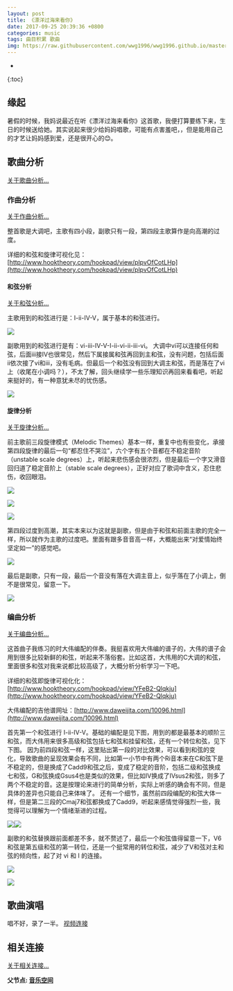 ```yaml
---
layout: post
title: 《漂洋过海来看你》
date: 2017-09-25 20:39:36 +0800
categories: music
tags: 曲目积累 歌曲
img: https://raw.githubusercontent.com/wwg1996/wwg1996.github.io/master/images/pyghlkn.jpg
---
```

* 
{:toc}
## 缘起

暑假的时候，我妈说最近在听《漂洋过海来看你》这首歌，我便打算要练下来，生日的时候送给她。其实说起来很少给妈妈唱歌，可能有点害羞吧，，但是能用自己的才艺让妈妈感到爱，还是很开心的😊。

## 歌曲分析

[关于歌曲分析...](https://wwg1996.github.io/music/2017/10/09/gqfx.html)

### 作曲分析

[关于作曲分析...](https://wwg1996.github.io/music/2017/10/09/zxfx.html)

整首歌是大调吧，主歌有四小段，副歌只有一段，第四段主歌算作是向高潮的过度。

详细的和弦和旋律可视化见：[http://www.hooktheory.com/hookpad/view/plpvOfCotLHp](http://www.hooktheory.com/hookpad/view/plpvOfCotLHp)

#### 和弦分析

[关于和弦分析...](https://wwg1996.github.io/music/2017/10/09/hxfx.html)

主歌用到的和弦进行是：I-ii-IV-V，属于基本的和弦进行。

![](https://raw.githubusercontent.com/wwg1996/wwg1996.github.io/master/images/2017/09/a-1.png)

副歌用到的和弦进行是有：vi-iii-IV-V-I-ii-vi-ii-iii-vi。 大调中vi可以连接任何和弦，后面iii接IV也很常见，然后下属接属和弦再回到主和弦，没有问题，包括后面ii依次接了vi和iii，没有毛病。但最后一个和弦没有回到大调主和弦，而是落在了vi上（收尾在小调吗？），不太了解，回头继续学一些乐理知识再回来看看吧，听起来挺好的，有一种意犹未尽的忧伤感。

![](https://raw.githubusercontent.com/wwg1996/wwg1996.github.io/master/images/2017/09/a-2.png)

#### 旋律分析

[关于旋律分析...](https://wwg1996.github.io/music/2017/10/09/xlfx.html)

前主歌前三段旋律模式（Melodic Themes）基本一样，重复中也有些变化，承接第四段旋律的最后一句“都忍住不哭泣”，六个字有五个音都在不稳定音阶（unstable scale degrees）上，听起来悲伤感会很浓烈，但是最后一个字又滑音回归道了稳定音阶上（stable scale degrees），正好对应了歌词中含义，忍住悲伤，收回眼泪。

![](https://raw.githubusercontent.com/wwg1996/wwg1996.github.io/master/images/2017/09/p1.png)

![](https://raw.githubusercontent.com/wwg1996/wwg1996.github.io/master/images/2017/09/p2.png)

![](https://raw.githubusercontent.com/wwg1996/wwg1996.github.io/master/images/2017/09/p3.png)

第四段过度到高潮，其实本来以为这就是副歌，但是由于和弦和前面主歌的完全一样，所以就作为主歌的过度吧。里面有跟多音音高一样，大概能出来“对爱情始终坚定如一”的感觉吧。

![](https://raw.githubusercontent.com/wwg1996/wwg1996.github.io/master/images/2017/09/p4.png)

最后是副歌，只有一段，最后一个音没有落在大调主音上，似乎落在了小调上，倒不是很常见，留意一下。

![](https://raw.githubusercontent.com/wwg1996/wwg1996.github.io/master/images/2017/09/p5.png)

### 编曲分析

[关于编曲分析...](https://wwg1996.github.io/music/2017/10/09/bqfx.html)

这首曲子我练习的时大伟编配的伴奏。我挺喜欢用大伟编的谱子的，大伟的谱子会用到很多比较新鲜的和弦，听起来不落俗套。比如这首，大伟用的C大调的和弦，里面很多和弦对我来说都比较高级了，大概分析分析学习一下吧。

详细的和弦即旋律可视化化：[http://www.hooktheory.com/hookpad/view/YFeB2-Qlqkju](http://www.hooktheory.com/hookpad/view/YFeB2-Qlqkju)

大伟编配的吉他谱网址：[http://www.daweijita.com/10096.html](http://www.daweijita.com/10096.html)

首先第一个和弦进行 I-ii-IV-V。基础的编配是见下图，用到的都是最基本的顺阶三和弦，而大伟用来很多高级和弦包括七和弦和挂留和弦，还有一个转位和弦，见下下图。 因为前四段和弦一样，这里贴出第一段的对比效果，可以看到和弦的变化，导致歌曲的呈现效果会有不同，比如第一小节中有两个Ri音本来在C和弦下是不稳定的，但是换成了Cadd9和弦之后，变成了稳定的音阶，包括二级和弦换成七和弦，G和弦换成Gsus4也是类似的效果，但比如IV换成了IVsus2和弦，则多了两个不稳定的音。这是按理论来进行的简单分析，实际上听感的确会有不同，但是具体的差异也只能自己来体味了。 还有一个细节，虽然前四段编配的和弦大体一样，但是第二三段的Cmaj7和弦都换成了Cadd9，听起来感情觉得强烈一些，我觉得可以理解为一个情绪渐进的过程。

![](https://raw.githubusercontent.com/wwg1996/wwg1996.github.io/master/images/2017/09/l1.png)![](https://raw.githubusercontent.com/wwg1996/wwg1996.github.io/master/images/2017/09/l2.png)

副歌的和弦替换跟前面都差不多，就不赘述了，最后一个和弦值得留意一下，V6和弦是第五级和弦的第一转位，还是一个挺常用的转位和弦，减少了V和弦对主和弦的倾向性，起了对 vi 和 I 的连接。

![](https://raw.githubusercontent.com/wwg1996/wwg1996.github.io/master/images/2017/09/p5.png)

![](https://raw.githubusercontent.com/wwg1996/wwg1996.github.io/master/images/2017/09/l3.png)

## 歌曲演唱

唱不好，录了一半。
[视频连接](http://v.youku.com/v_show/id_XMjk5MjMxMTQ5Mg==.html?spm=a2hzp.8244740.0.0)


## 相关连接
[关于相关连接...](https://wwg1996.github.io/cs/2017/10/10/jsswdl.html)

**父节点: [音乐空间](https://wwg1996.github.io/music/2017/10/09/xlfx.html)**
